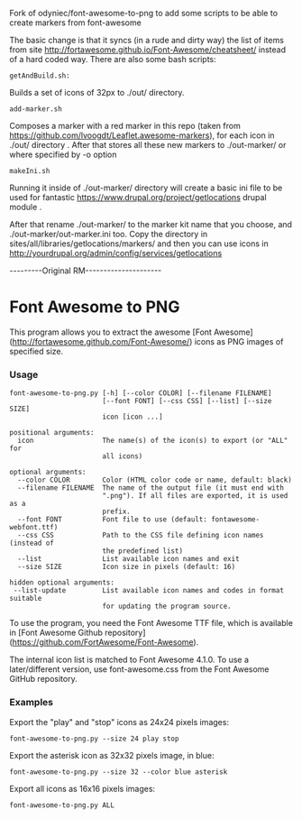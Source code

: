 Fork of odyniec/font-awesome-to-png to add some scripts to be able to create markers from font-awesome

The basic change is that it syncs (in a rude and dirty way) the list of items from site http://fortawesome.github.io/Font-Awesome/cheatsheet/ instead of a hard coded way. 
There are also some bash scripts:

    getAndBuild.sh:
Builds a set of icons of 32px to ./out/ directory.
    
    add-marker.sh
Composes a marker with a red marker in this repo (taken from https://github.com/lvoogdt/Leaflet.awesome-markers), for each icon in ./out/ directory . After that stores all these new markers to ./out-marker/ or where specified by -o option
    
    makeIni.sh 
Running it inside of ./out-marker/ directory will create a basic ini file to be used for fantastic https://www.drupal.org/project/getlocations drupal module .


    
After that rename ./out-marker/ to the marker kit name that you choose, and ./out-marker/out-marker.ini too. Copy the directory in sites/all/libraries/getlocations/markers/ and then you can use icons in http://yourdrupal.org/admin/config/services/getlocations


---------Original RM---------------------

Font Awesome to PNG
===================

This program allows you to extract the awesome
[Font Awesome] (http://fortawesome.github.com/Font-Awesome/) icons as PNG images
of specified size.

### Usage

    font-awesome-to-png.py [-h] [--color COLOR] [--filename FILENAME]
                           [--font FONT] [--css CSS] [--list] [--size SIZE]
                           icon [icon ...]

    positional arguments:
      icon                 The name(s) of the icon(s) to export (or "ALL" for
                           all icons)

    optional arguments:
      --color COLOR        Color (HTML color code or name, default: black)
      --filename FILENAME  The name of the output file (it must end with
                           ".png"). If all files are exported, it is used as a
                           prefix.
      --font FONT          Font file to use (default: fontawesome-webfont.ttf)
      --css CSS            Path to the CSS file defining icon names (instead of
                           the predefined list)
      --list               List available icon names and exit
      --size SIZE          Icon size in pixels (default: 16)

    hidden optional arguments:
     --list-update         List available icon names and codes in format suitable
                           for updating the program source.

To use the program, you need the Font Awesome TTF file, which is available in
[Font Awesome Github repository] (https://github.com/FortAwesome/Font-Awesome).

The internal icon list is matched to Font Awesome 4.1.0.  To use a later/different
version, use font-awesome.css from the Font Awesome GitHub repository.

### Examples

Export the "play" and "stop" icons as 24x24 pixels images:

    font-awesome-to-png.py --size 24 play stop

Export the asterisk icon as 32x32 pixels image, in blue:

    font-awesome-to-png.py --size 32 --color blue asterisk

Export all icons as 16x16 pixels images:

    font-awesome-to-png.py ALL
